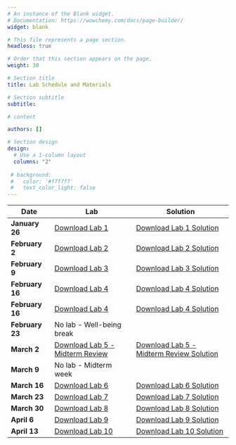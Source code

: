 ```yaml
---
# An instance of the Blank widget.
# Documentation: https://wowchemy.com/docs/page-builder/
widget: blank

# This file represents a page section.
headless: true

# Order that this section appears on the page.
weight: 30

# Section title
title: Lab Schedule and Materials

# Section subtitle
subtitle:

# content

authors: []

# Section design
design:
  # Use a 1-column layout
  columns: "2" 
  
 # background:
 #   color: '#f7f7f7'
 #   text_color_light: false
---
```


Date | Lab | Solution
--- | --- | ---
**January 26** | <a href="stats306_lab1_empty.ipynb">Download Lab 1</a> | <a href="stats306_lab1_solution.ipynb">Download Lab 1 Solution</a> 
**February 2** | <a href="stats306_lab2_empty.ipynb">Download Lab 2</a> | <a href="stats306_lab2_solution.ipynb">Download Lab 2 Solution</a> 
**February 9** | <a href="stats306_lab3_empty.ipynb">Download Lab 3</a> | <a href="stats306_lab3_solution.ipynb">Download Lab 3 Solution</a> 
**February 16** | <a href="stats306_lab4_empty.ipynb">Download Lab 4</a> | <a href="stats306_lab4_solution.ipynb">Download Lab 4 Solution</a> 
**February 16** | <a href="stats306_lab4_empty.ipynb">Download Lab 4</a> | <a href="stats306_lab4_solution.ipynb">Download Lab 4 Solution</a> 
**February 23** | No lab - Well-being break | 
**March 2** | <a href="stats306_review_empty.ipynb">Download Lab 5 - Midterm Review</a> | <a href="stats306_review_solution.ipynb">Download Lab 5 - Midterm Review Solution</a>
**March 9** | No lab - Midterm week | 
**March 16** | <a href="stats306_lab6_empty.ipynb">Download Lab 6</a> | <a href="stats306_lab6_solution.ipynb">Download Lab 6 Solution</a> 
**March 23** | <a href="stats306_lab7_empty.ipynb">Download Lab 7</a> | <a href="stats306_lab7_solution.ipynb">Download Lab 7 Solution</a> 
**March 30** | <a href="stats306_lab8_empty.ipynb">Download Lab 8</a> | <a href="stats306_lab8_solution.ipynb">Download Lab 8 Solution</a> 
**April 6** | <a href="stats306_lab9_empty.ipynb">Download Lab 9</a> | <a href="stats306_lab9_solution.ipynb">Download Lab 9 Solution</a> 
**April 13** | <a href="stats306_lab10_empty.ipynb">Download Lab 10</a> | <a href="stats306_lab10_solution.ipynb">Download Lab 10 Solution</a> 

